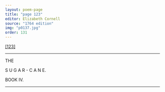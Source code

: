 ```yaml
---
layout: poem-page
title: "page 123"
editor: Elizabeth Cornell
source: "1764 edition"
img: "p0137.jpg"
order: 131
---
```



[[123]]({{site.baseurl}}/images/{{page.img}})

---

THE 

S U G A R - C A N E.


BOOK IV.

---
